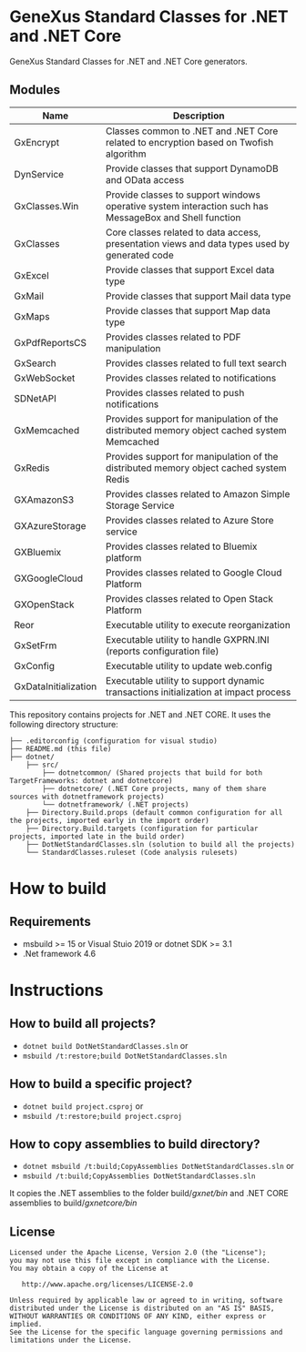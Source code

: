# GeneXus Standard Classes for .NET and .NET Core
GeneXus Standard Classes for .NET and .NET Core generators.

## Modules

| Name  | Description
|---|---
| GxEncrypt | Classes common to .NET and .NET Core related to encryption based on Twofish algorithm 
| DynService | Provide classes that support DynamoDB and OData access
| GxClasses.Win | Provide classes to support windows operative system interaction such has MessageBox and Shell function
| GxClasses | Core classes related to data access, presentation views and data types used by generated code
| GxExcel | Provide classes that support Excel data type
| GxMail | Provide classes that support Mail data type
| GxMaps | Provide classes that support Map data type
| GxPdfReportsCS | Provides classes related to PDF manipulation
| GxSearch | Provides classes related to full text search
| GxWebSocket | Provides classes related to notifications
| SDNetAPI | Provides classes related to push notifications
| GxMemcached | Provides support for manipulation of the distributed memory object cached system Memcached
| GxRedis | Provides support for manipulation of the distributed memory object cached system Redis
| GXAmazonS3 | Provides classes related to Amazon Simple Storage Service 
| GXAzureStorage | Provides classes related to Azure Store service 
| GXBluemix | Provides classes related to Bluemix platform
| GXGoogleCloud | Provides classes related to Google Cloud Platform 
| GXOpenStack | Provides classes related to Open Stack Platform
| Reor | Executable utility to execute reorganization
| GxSetFrm | Executable utility to handle GXPRN.INI (reports configuration file)
| GxConfig | Executable utility to update web.config
| GxDataInitialization | Executable utility to support dynamic transactions initialization at impact process

This repository contains projects for .NET and .NET CORE. It uses the following directory structure:

```
├── .editorconfig (configuration for visual studio)
├── README.md (this file)
├── dotnet/ 
    ├── src/
        ├── dotnetcommon/ (Shared projects that build for both TargetFrameworks: dotnet and dotnetcore)
        ├── dotnetcore/ (.NET Core projects, many of them share sources with dotnetframework projects)
        └── dotnetframework/ (.NET projects)
    ├── Directory.Build.props (default common configuration for all the projects, imported early in the import order)
    ├── Directory.Build.targets (configuration for particular projects, imported late in the build order)
    ├── DotNetStandardClasses.sln (solution to build all the projects)
    └── StandardClasses.ruleset (Code analysis rulesets)
```

# How to build

## Requirements
- msbuild >= 15 or Visual Stuio 2019 or dotnet SDK >= 3.1 
- .Net framework 4.6 

# Instructions

## How to build all projects?
- ```dotnet build DotNetStandardClasses.sln```
or
- ```msbuild /t:restore;build DotNetStandardClasses.sln```

## How to build a specific project?
- ```dotnet build project.csproj```
or
- ```msbuild /t:restore;build project.csproj```

## How to copy assemblies to build directory?
- ```dotnet msbuild /t:build;CopyAssemblies DotNetStandardClasses.sln```
or
- ```msbuild /t:build;CopyAssemblies DotNetStandardClasses.sln```

It copies the .NET assemblies to the folder build/*gxnet/bin* and .NET CORE assemblies to build/*gxnetcore/bin*

## License

    Licensed under the Apache License, Version 2.0 (the "License");
    you may not use this file except in compliance with the License.
    You may obtain a copy of the License at

       http://www.apache.org/licenses/LICENSE-2.0

    Unless required by applicable law or agreed to in writing, software
    distributed under the License is distributed on an "AS IS" BASIS,
    WITHOUT WARRANTIES OR CONDITIONS OF ANY KIND, either express or implied.
    See the License for the specific language governing permissions and
    limitations under the License.

